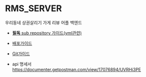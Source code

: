# RMS_SERVER
우리동네 상권살리기 가게 리뷰 어플 백엔드

- [**필독** sub repository 가이드(yml관련)](git-subRepo-guide.md)

- [배포가이드](distribute-guide.MD)

- [Git가이드](git-guide.MD)

- api 명세서
  https://documenter.getpostman.com/view/17076894/UVRHi3PE
